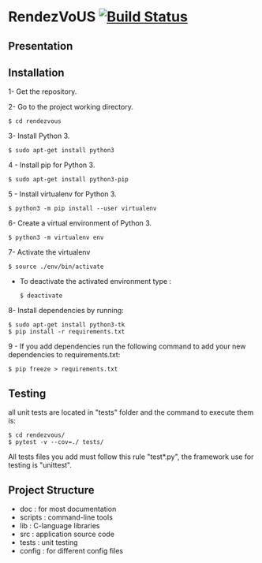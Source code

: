 # RendezVoUS [![Build Status](https://travis-ci.org/introlab/rendezvous.svg?branch=master)](https://travis-ci.org/introlab/rendezvous)

## Presentation

## Installation

1- Get the repository.

2- Go to the project working directory.
    
    $ cd rendezvous

3- Install Python 3.

    $ sudo apt-get install python3

4 - Install pip for Python 3.

    $ sudo apt-get install python3-pip

5 - Install virtualenv for Python 3.

    $ python3 -m pip install --user virtualenv

6- Create a virtual environment of Python 3.

    $ python3 -m virtualenv env

7- Activate the virtualenv

    $ source ./env/bin/activate

- To deactivate the activated environment type : 

      $ deactivate

8- Install dependencies by running:

    $ sudo apt-get install python3-tk
    $ pip install -r requirements.txt

9 - If you add dependencies run the following command to add your new dependencies to requirements.txt:
    
    $ pip freeze > requirements.txt

## Testing
all unit tests are located in "tests" folder and the command to execute them is:

    $ cd rendezvous/ 
    $ pytest -v --cov=./ tests/

All tests files you add must follow this rule "test*.py", the framework use for testing is "unittest".

## Project Structure

- doc : for most documentation
- scripts : command-line tools
- lib : C-language libraries
- src : application source code
- tests : unit testing
- config : for different config files
